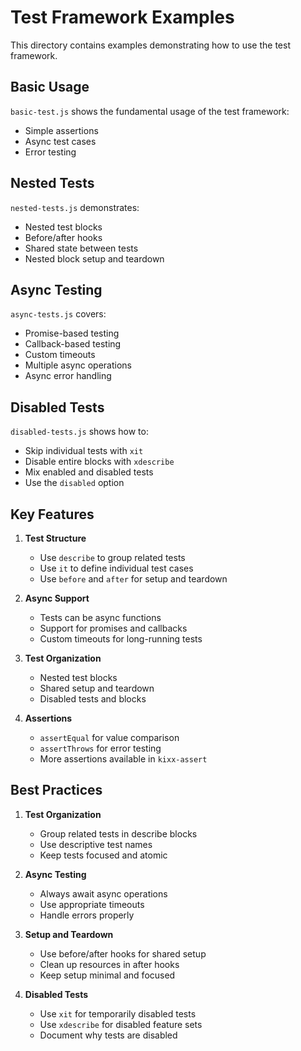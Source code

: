 # Test Framework Examples

This directory contains examples demonstrating how to use the test framework.

## Basic Usage

`basic-test.js` shows the fundamental usage of the test framework:
- Simple assertions
- Async test cases
- Error testing

## Nested Tests

`nested-tests.js` demonstrates:
- Nested test blocks
- Before/after hooks
- Shared state between tests
- Nested block setup and teardown

## Async Testing

`async-tests.js` covers:
- Promise-based testing
- Callback-based testing
- Custom timeouts
- Multiple async operations
- Async error handling

## Disabled Tests

`disabled-tests.js` shows how to:
- Skip individual tests with `xit`
- Disable entire blocks with `xdescribe`
- Mix enabled and disabled tests
- Use the `disabled` option

## Key Features

1. **Test Structure**
   - Use `describe` to group related tests
   - Use `it` to define individual test cases
   - Use `before` and `after` for setup and teardown

2. **Async Support**
   - Tests can be async functions
   - Support for promises and callbacks
   - Custom timeouts for long-running tests

3. **Test Organization**
   - Nested test blocks
   - Shared setup and teardown
   - Disabled tests and blocks

4. **Assertions**
   - `assertEqual` for value comparison
   - `assertThrows` for error testing
   - More assertions available in `kixx-assert`

## Best Practices

1. **Test Organization**
   - Group related tests in describe blocks
   - Use descriptive test names
   - Keep tests focused and atomic

2. **Async Testing**
   - Always await async operations
   - Use appropriate timeouts
   - Handle errors properly

3. **Setup and Teardown**
   - Use before/after hooks for shared setup
   - Clean up resources in after hooks
   - Keep setup minimal and focused

4. **Disabled Tests**
   - Use `xit` for temporarily disabled tests
   - Use `xdescribe` for disabled feature sets
   - Document why tests are disabled

